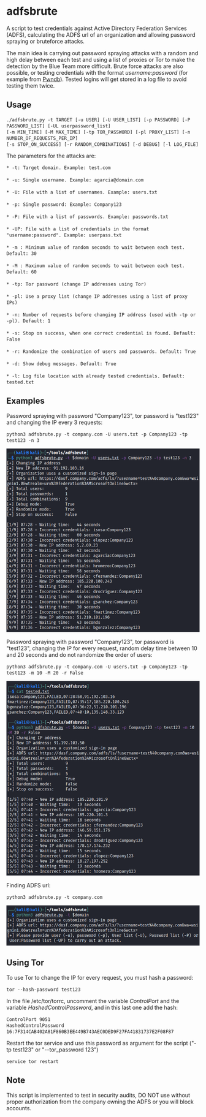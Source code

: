 # adfsbrute

A script to test credentials against Active Directory Federation Services (ADFS), calculating the ADFS url of an organization and allowing password spraying or bruteforce attacks. 

The main idea is carrying out password spraying attacks with a random and high delay between each test and using a list of proxies or Tor to make the detection by the Blue Team more difficult. Brute force attacks are also possible, or testing credentials with the format *username:password* (for example from [Pwndb](https://github.com/davidtavarez/pwndb)). Tested logins will get stored in a log file to avoid testing them twice.

## Usage

```
./adfsbrute.py -t TARGET [-u USER] [-U USER_LIST] [-p PASSWORD] [-P PASSWORD_LIST] [-UL userpassword_list]
[-m MIN_TIME] [-M MAX_TIME] [-tp TOR_PASSWORD] [-pl PROXY_LIST] [-n NUMBER_OF_REQUESTS_PER_IP]
[-s STOP_ON_SUCCESS] [-r RANDOM_COMBINATIONS] [-d DEBUG] [-l LOG_FILE]
```

The parameters for the attacks are:

	* -t: Target domain. Example: test.com
	
	* -u: Single username. Example: agarcia@domain.com
	
	* -U: File with a list of usernames. Example: users.txt
	
	* -p: Single password: Example: Company123
	
	* -P: File with a list of passwords. Example: passwords.txt

	* -UP: File with a list of credentials in the format "username:password". Example: userpass.txt

	* -m : Minimum value of random seconds to wait between each test. Default: 30

	* -M : Maximum value of random seconds to wait between each test. Default: 60

	* -tp: Tor password (change IP addresses using Tor)

	* -pl: Use a proxy list (change IP addresses using a list of proxy IPs)

	* -n: Number of requests before changing IP address (used with -tp or -pl). Default: 1

	* -s: Stop on success, when one correct credential is found. Default: False

	* -r: Randomize the combination of users and passwords. Default: True

	* -d: Show debug messages. Default: True

	* -l: Log file location with already tested credentials. Default: tested.txt


## Examples

Password spraying with password "Company123", tor password is "test123" and changing the IP every 3 requests:

```
python3 adfsbrute.py -t company.com -U users.txt -p Company123 -tp test123 -n 3
```

![image](images/image1.png)


Password spraying with password "Company123", tor password is "test123", changing the IP for every request, random delay time between 10 and 20 seconds and do not randomize the order of users:

```
python3 adfsbrute.py -t company.com -U users.txt -p Company123 -tp test123 -m 10 -M 20 -r False
```

![image](images/image2.png)


Finding ADFS url:

```
python3 adfsbrute.py -t company.com
```

![image](images/image3.png)



## Using Tor

To use Tor to change the IP for every request, you must hash a password:

```
tor --hash-password test123
```

In the file /etc/tor/torrc, uncomment the variable *ControlPort* and the variable *HashedControlPassword*, and in this last one add the hash:

```
ControlPort 9051
HashedControlPassword 16:7F314CAB402A81F860B3EE449B743AEC0DED9F27FA41831737E2F08F87
```

Restart the tor service and use this password as argument for the script ("-tp test123" or "--tor_password 123")

```
service tor restart
```

## Note

This script is implemented to test in security audits, DO NOT use without proper authorization from the company owning the ADFS or you will block accounts.